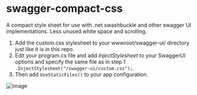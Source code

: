 # swagger-compact-css
A compact style sheet for use with .net swashbuckle and other swagger UI implementations. Less unused white space and scrolling.

1. Add the custom.css stylesheet to your wwwroot/swagger-ui/ directory just like it is in this repo.
2. Edit your program.cs file and add <i>InjectStylesheet</i> to your SwaggerUI options and specify the same file as in step 1 
   ``` .InjectStylesheet("/swagger-ui/custom.css"); ```.   
3. Then add ```UseStaticFiles()``` to your app configuration. 
   
![image](https://user-images.githubusercontent.com/13120778/236339410-743a712b-9ffa-41e0-b88f-0cb33de2e3fa.png)


